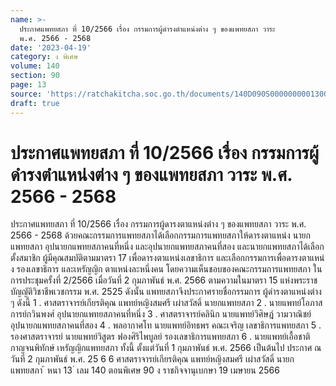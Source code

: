 ```yaml
---
name: >-
  ประกาศแพทยสภา ที่ 10/2566 เรื่อง กรรมการผู้ดำรงตำแหน่งต่าง ๆ ของแพทยสภา วาระ
  พ.ศ. 2566 - 2568
date: '2023-04-19'
category: ง พิเศษ
volume: 140
section: 90
page: 13
source: 'https://ratchakitcha.soc.go.th/documents/140D090S0000000001300.pdf'
draft: true
---
```


# ประกาศแพทยสภา ที่ 10/2566 เรื่อง กรรมการผู้ดำรงตำแหน่งต่าง ๆ ของแพทยสภา วาระ พ.ศ. 2566 - 2568

ประกาศแพทยสภา ที่ 10/2566 เรื่อง กรรมการผู้ดารงตาแหน่งต่าง ๆ ของแพทยสภา วาระ พ.ศ. 2566 - 2568 ด้วยคณะกรรมการแพทยสภาได้เลือกกรรมการแพทยสภาให้ดารงตาแหน่ง นายกแพทยสภา อุปนายกแพทยสภาคนที่หนึ่ง และอุปนายกแพทยสภาคนที่สอง และนายกแพทยสภาได้เลือกตั้งสมาชิก ผู้มีคุณสมบัติตามมาตรา 17 เพื่อดารงตาแหน่งเลขาธิการ และเลือกกรรมการเพื่อดารงตาแหน่ง รองเลขาธิการ และเหรัญญิก ตาแหน่งละหนึ่งคน โดยความเห็นชอบของคณะกรรมการแพทยสภา ใน การประชุมครั้งที่ 2/2566 เมื่อวันที่ 2 กุมภาพันธ์ พ.ศ. 2566 ตามความในมาตรา 15 แห่งพระราชบัญญัติวิชาชีพเวชกรรม พ.ศ. 2525 ดังนั้น แพทยสภาจึงประกาศรายชื่อกรรมการ ผู้ดำรงตาแหน่งต่าง ๆ ดังนี้ 1 . ศาสตราจารย์เกียรติคุณ แพทย์หญิงสมศรี เผ่าสวัสดิ์ นายกแพทยสภา 2 . นายแพทย์โอภาส การย์กวินพงศ์ อุปนายกแพทยสภาคนที่หนึ่ง 3 . ศาสตราจารย์คลินิก นายแพทย์วิศิษฎ์ วามวาณิชย์ อุปนายกแพทยสภาคนที่สอง 4 . พลอากาศโท นายแพทย์อิทธพร คณะเจริญ เลขาธิการแพทยสภา 5 . รองศาสตราจารย์ นายแพทย์วิสูตร ฟองศิริไพบูลย์ รองเลขาธิการแพทยสภา 6 . นายแพทย์เอื้อชาติ กาญจนพิทักษ์ เหรัญญิกแพทยสภา ทั้งนี้ ตั้งแต่วันที่ 1 กุมภาพันธ์ พ.ศ. 2566 เป็นต้นไป ประกาศ ณ วันที่ 2 กุมภาพันธ์ พ.ศ. 25 6 6 ศาสตราจารย์เกียรติคุณ แพทย์หญิงสมศรี เผ่าสวัสดิ์ นายกแพทยสภา ้ หนา 13 ่ เลม 140 ตอนพิเศษ 90 ง ราชกิจจานุเบกษา 19 เมษายน 2566
